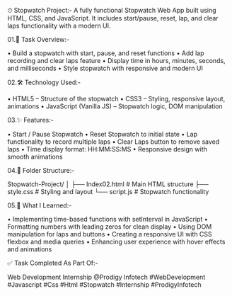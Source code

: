 ⏱ Stopwatch Project:-
A fully functional Stopwatch Web App built using HTML, CSS, and JavaScript. It includes start/pause, reset, lap, and clear laps functionality with a modern UI.

01.📌 Task Overview:-

• Build a stopwatch with start, pause, and reset functions
• Add lap recording and clear laps feature
• Display time in hours, minutes, seconds, and milliseconds
• Style stopwatch with responsive and modern UI

02.🛠️ Technology Used:-

• HTML5 – Structure of the stopwatch
• CSS3 – Styling, responsive layout, animations
• JavaScript (Vanilla JS) – Stopwatch logic, DOM manipulation

03.✨ Features:-

• Start / Pause Stopwatch
• Reset Stopwatch to initial state
• Lap functionality to record multiple laps
• Clear Laps button to remove saved laps
• Time display format: HH:MM:SS:MS
• Responsive design with smooth animations

04.📂 Folder Structure:-

Stopwatch-Project/
│
├── Index02.html   # Main HTML structure
├── style.css      # Styling and layout
└── script.js      # Stopwatch functionality

05.📖 What I Learned:-

• Implementing time-based functions with setInterval in JavaScript
• Formatting numbers with leading zeros for clean display
• Using DOM manipulation for laps and buttons
• Creating a responsive UI with CSS flexbox and media queries
• Enhancing user experience with hover effects and animations

✅ Task Completed As Part Of:-

Web Development Internship @Prodigy Infotech 
#WebDevelopment #Javascript #Css #Html #Stopwatch #Internship #ProdigyInfotech
